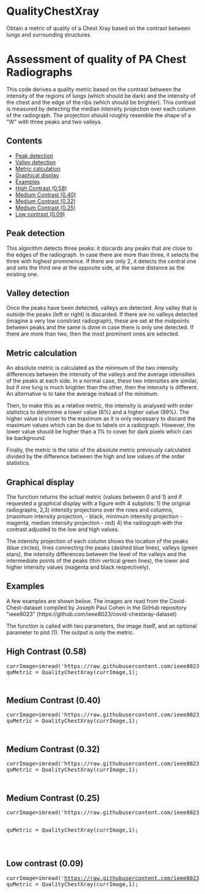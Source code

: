 # QualityChestXray
Obtain a metric of quality of a Chest Xray based on the contrast between lungs and surrounding structures
<body><div class="content"><h1>Assessment of quality of PA Chest Radiographs</h1><!--introduction--><p>This code derives a quality metric based on the contrast between the intensity of the regions of lungs (which should be dark) and the intensity of the chest and the edge of the ribs (which should be brighter). This contrast is measured by detecting the median intensity projection over each column of the radiograph. The projection should roughly resemble the shape of a "W" with three peaks and two valleys.</p><!--/introduction--><h2>Contents</h2><div><ul><li><a href="#1">Peak detection</a></li><li><a href="#2">Valley detection</a></li><li><a href="#3">Metric calculation</a></li><li><a href="#6">Graphical display</a></li><li><a href="#8">Examples</a></li><li><a href="#10">High Contrast (0.58)</a></li><li><a href="#11">Medium Contrast (0.40)</a></li><li><a href="#12">Medium Contrast (0.32)</a></li><li><a href="#13">Medium Contrast (0.25)</a></li><li><a href="#14">Low contrast (0.09)</a></li></ul></div><h2 id="1">Peak detection</h2><p>This algorithm detects three peaks: it discards any peaks that are close to the edges of the radiograph. In case there are more than three, it selects the three with highest prominence. If there are only 2, it detects the central one and sets the third one at the opposite side, at the same distance as the existing one.</p><h2 id="2">Valley detection</h2><p>Once the peaks have been detected, valleys are detected. Any valley that is outside the peaks (left or right) is discarded. If there are no valleys detected (imagine a very low constrast radiograph), these are set at the midpoints between peaks and the same is done in case there is only one detected. If there are more than two, then the most prominent ones are selected.</p><h2 id="3">Metric calculation</h2><p>An absolute metric is calculated as the minimum of the two intensity differences between the intensity of the valleys and the average intensities of the peaks at each side. In a normal case, these two intensities are similar, but if one lung is much brighter than the other, then the intensity is different. An alternative is to take the average instead of the minimum.</p><p>Then, to make this as a relative metric, the intensity is analysed with order statistics to determine a lower value (6%) and a higher value (99%). The higher value is closer to the maximum as it is only necessary to discard the maximum values which can be due to labels on a radiograph. However, the lower value should be higher than a 1% to cover for dark pixels which can be background.</p><p>Finally, the metric is the ratio of the absolute metric previously calculated divided by the difference between the high and low values of the order statistics.</p><h2 id="6">Graphical display</h2><p>The function returns the actual metric (values between 0 and 1) and if requested a graphical display with a figure with 4 subplots: 1) the original radiographs, 2,3) intensity projections over the rows and columns, (maximum intensity projection, - black, minimum intensity projection - magenta, median intensity projection - red) 4) the radiograph with the contrast adjusted to the low and high values.</p><p>The intensity projection of each column shows the location of the peaks (blue circles), lines connecting the peaks (dashed blue lines), valleys (green stars), the intensity differences between the level of the valleys and the intermediate points of the peaks (thin vertical green lines), the lower and higher intensity values (magenta and black respectively).</p><h2 id="8">Examples</h2><p>A few examples are shown below. The images are read from the Covid-Chest-dataset  compiled by Joseph Paul Cohen in the GitHub repository "ieee8023"  (https://github.com/ieee8023/covid-chestxray-dataset)</p><p>The function is called with two parameters, the image itself, and an optional parameter to plot (1). The output is only the metric.</p><h2 id="10">High Contrast (0.58)</h2><pre class="codeinput">currImage=imread(<span class="string">'https://raw.githubusercontent.com/ieee8023/covid-chestxray-dataset/master/images/covid-19-pneumonia-30-PA.jpg'</span>);
quMetric = QualityChestXray(currImage,1);
</pre><img vspace="5" hspace="5" src="Figures/html/userGuide_01.png" alt=""> <h2 id="11">Medium Contrast (0.40)</h2><pre class="codeinput">currImage=imread(<span class="string">'https://raw.githubusercontent.com/ieee8023/covid-chestxray-dataset/master/images/pneumocystis-pneumonia-12.png'</span>);
quMetric = QualityChestXray(currImage,1);
</pre><img vspace="5" hspace="5" src="Figures/html/userGuide_02.png" alt=""> <h2 id="12">Medium Contrast (0.32)</h2><pre class="codeinput">currImage=imread(<span class="string">'https://raw.githubusercontent.com/ieee8023/covid-chestxray-dataset/master/images/covid-19-pneumonia-43-day0.jpeg'</span>);
quMetric = QualityChestXray(currImage,1);
</pre><img vspace="5" hspace="5" src="Figures/html/userGuide_03.png" alt=""> <h2 id="13">Medium Contrast (0.25)</h2><pre class="codeinput">currImage=imread(<span class="string">'https://raw.githubusercontent.com/ieee8023/covid-chestxray-dataset/master/images/covid-19-pneumonia-41-day-2.jpg'</span>);

quMetric = QualityChestXray(currImage,1);
</pre><img vspace="5" hspace="5" src="Figures/html/userGuide_04.png" alt=""> <h2 id="14">Low contrast (0.09)</h2><pre class="codeinput">currImage=imread(<span class="string">'https://raw.githubusercontent.com/ieee8023/covid-chestxray-dataset/master/images/all14238-fig-0002-m-d.jpg'</span>);
quMetric = QualityChestXray(currImage,1);
</pre><img vspace="5" hspace="5" src="Figures/html/userGuide_05.png" alt="">

